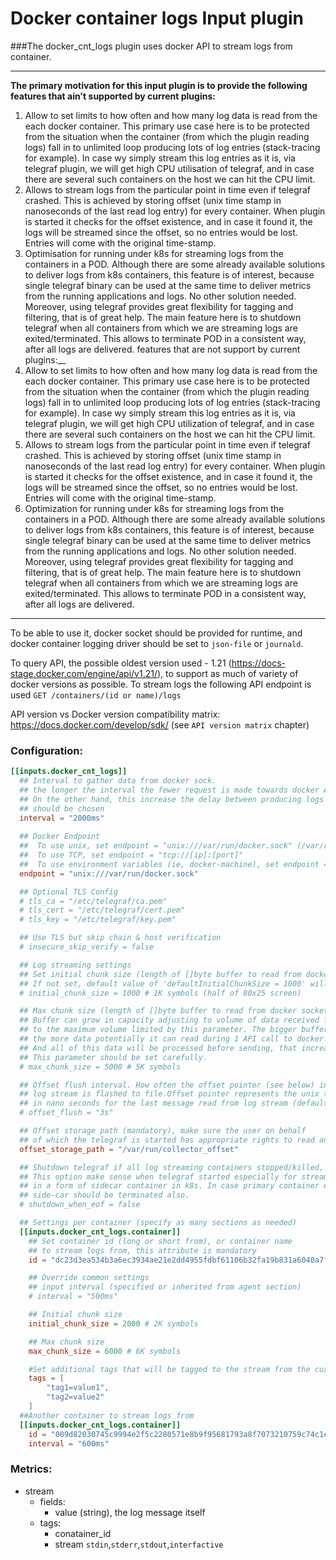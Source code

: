 # Docker container logs Input plugin

###The docker_cnt_logs plugin uses docker API to stream logs from container.

---
__The primary motivation for this input plugin is to provide the following
features that ain't supported by current plugins:__
1. Allow to set limits to how often and how many log data is read from the
each docker container. This primary use case here is to be protected from the situation 
when the container (from which the plugin reading logs) fall in to unlimited loop producing 
lots of log entries (stack-tracing for example). In case wy simply stream this log entries as it is, via telegraf plugin, we will get high CPU utilisation of telegraf, and in case there are several such containers on the host we can hit the CPU limit.
2. Allows to stream logs from the particular point in time even if telegraf crashed. This is achieved by storing offset (unix time stamp in nanoseconds of the last read log entry) for every container. When plugin is started it checks for the offset existence, and in case it found it, the logs will be streamed since the offset, so no entries would be lost. Entries will come with the original time-stamp.
3. Optimisation for running under k8s for streaming logs from the containers in a POD.
Although there are some already available solutions to deliver logs from k8s containers,
this feature is of interest, because single telegraf binary can be used at the same time to
deliver metrics from the running applications and logs. No other solution needed.
Moreover, using telegraf provides great flexibility for tagging and filtering, that is of great help. The main feature here is to shutdown telegraf when all containers from which we are streaming logs are exited/terminated. This allows to terminate POD in a consistent way, after all logs are delivered.
features that are not support by current plugins:__
1. Allow to set limits to how often and how many log data is read from the
each docker container. This primary use case here is to be protected from the situation 
when the container (from which the plugin reading logs) fall in to unlimited loop producing 
lots of log entries (stack-tracing for example). In case wy simply stream this log entries as it is, via telegraf plugin,
we will get high CPU utilization of telegraf, and in case there are several such containers on the host
we can hit the CPU limit.
2. Allows to stream logs from the particular point in time even if telegraf crashed. This is 
achieved by storing offset (unix time stamp in nanoseconds of the last read log entry)
for every container. When plugin is started it checks for the offset existence, and in case it found
it, the logs will be streamed since the offset, so no entries would be lost. Entries will come with the
original time-stamp.
3. Optimization for running under k8s for streaming logs from the containers in a POD.
Although there are some already available solutions to deliver logs from k8s containers,
this feature is of interest, because single telegraf binary can be used at the same time to
deliver metrics from the running applications and logs. No other solution needed.
Moreover, using telegraf provides great flexibility for tagging and filtering, that is
of great help. The main feature here is to shutdown telegraf when all containers from which we are streaming logs
are exited/terminated. This allows to terminate POD in a consistent way, after all logs are delivered.
---

To be able to use it, docker socket should be provided for runtime,
and docker container logging driver should be set to `json-file` or `journald`.

To query API, the possible oldest version used - 1.21 (https://docs-stage.docker.com/engine/api/v1.21/), 
to support as much of variety of docker versions as possible. 
To stream logs the following API endpoint is used `GET /containers/(id or name)/logs`

API version vs Docker version compatibility matrix: https://docs.docker.com/develop/sdk/
(see `API version matrix` chapter)

### Configuration:

```toml
[[inputs.docker_cnt_logs]]  
  ## Interval to gather data from docker sock.
  ## the longer the interval the fewer request is made towards docker API (less CPU utilization on dockerd).
  ## On the other hand, this increase the delay between producing logs and delivering it. Reasonable trade off
  ## should be chosen
  interval = "2000ms"
  
  ## Docker Endpoint
  ##  To use unix, set endpoint = "unix:///var/run/docker.sock" (/var/run/docker.sock is default mount path)
  ##  To use TCP, set endpoint = "tcp://[ip]:[port]"
  ##  To use environment variables (ie, docker-machine), set endpoint = "ENV"
  endpoint = "unix:///var/run/docker.sock"

  ## Optional TLS Config
  # tls_ca = "/etc/telegraf/ca.pem"
  # tls_cert = "/etc/telegraf/cert.pem"
  # tls_key = "/etc/telegraf/key.pem"

  ## Use TLS but skip chain & host verification
  # insecure_skip_verify = false

  ## Log streaming settings
  ## Set initial chunk size (length of []byte buffer to read from docker socket)
  ## If not set, default value of 'defaultInitialChunkSize = 1000' will be used
  # initial_chunk_size = 1000 # 1K symbols (half of 80x25 screen)

  ## Max chunk size (length of []byte buffer to read from docker socket)
  ## Buffer can grow in capacity adjusting to volume of data received from docker sock
  ## to the maximum volume limited by this parameter. The bigger buffer is set
  ## the more data potentially it can read during 1 API call to docker.
  ## And all of this data will be processed before sending, that increase CPU utilization.
  ## This parameter should be set carefully.
  # max_chunk_size = 5000 # 5K symbols

  ## Offset flush interval. How often the offset pointer (see below) in the
  ## log stream is flashed to file.Offset pointer represents the unix time stamp
  ## in nano seconds for the last message read from log stream (default - 3 sec)
  # offset_flush = "3s"

  ## Offset storage path (mandatory), make sure the user on behalf 
  ## of which the telegraf is started has appropriate rights to read and write to chosen path.
  offset_storage_path = "/var/run/collector_offset"

  ## Shutdown telegraf if all log streaming containers stopped/killed, default - false
  ## This option make sense when telegraf started especially for streaming logs
  ## in a form of sidecar container in k8s. In case primary container exited,
  ## side-car should be terminated also.
  # shutdown_when_eof = false

  ## Settings per container (specify as many sections as needed)
  [[inputs.docker_cnt_logs.container]]
    ## Set container id (long or short from), or container name
    ## to stream logs from, this attribute is mandatory
    id = "dc23d3ea534b3a6ec3934ae21e2dd4955fdbf61106b32fa19b831a6040a7feef"

    ## Override common settings
    ## input interval (specified or inherited from agent section)
    # interval = "500ms"

    ## Initial chunk size
    initial_chunk_size = 2000 # 2K symbols

    ## Max chunk size
    max_chunk_size = 6000 # 6K symbols

    #Set additional tags that will be tagged to the stream from the current container:
    tags = [
        "tag1=value1",
        "tag2=value2"
    ]
  ##Another container to stream logs from  
  [[inputs.docker_cnt_logs.container]]
    id = "009d82030745c9994e2f5c2280571e8b9f95681793a8f7073210759c74c1ea36"
    interval = "600ms"
```

### Metrics:
* stream
  - fields:
	- value (string), the log message itself
  - tags:
    - conatainer_id
    - stream `stdin`,`stderr`,`stdout`,`interfactive`
